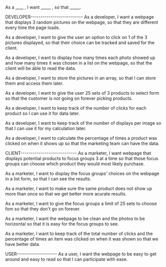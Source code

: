As a ____ , I want _____ , so that _____.

DEVELOPER--------------------------
As a developer, I want a webpage that displays 3 random pictures on the webpage, so that they are different every time the page loads.

As a developer, I want to give the user an option to click on 1 of the 3 pictures displayed, so that their choice can be tracked and saved for the client.

As a developer, I want to display how many times each photo showed up and how many times it was chosen in a list on the webpage, so that the client will be able to read the data.

As a developer, I want to store the pictures in an array, so that I can store them and access them later.

As a developer, I want to give the user 25 sets of 3 products to select form so that the customer is not going on forever picking products.

As a developer, I want to keep track of the number of clicks for each product so I can use it for data later.

As a developer, I want to keep track of the number of displays per image so that I can use it for my calculation later.

As a developer, I want to calculate the percentage of times a product was clicked on when it shows up so that the marketing team can have the data.

CLIENT----------------------------
As a marketer, I want webpage that displays potential products to focus groups 3 at a time so that those focus groups can choose which product they would most likely purchase.

As a marketer, I want to display the focus groups' choices on the webpage in a list form, so that I can see the results.

As a marketer, I want to make sure the same product does not show up more than once so that we get better more acurate results.

As a marketer, I want to give the focus groups a limit of 25 sets to choose fom so that they don't go on forever.

As a marketer, I want the webpage to be clean and the photos to be horizontal so that it is easy for the focus groups to see.

As a marketer, I want to keep track of the total number of clicks and the percentage of times an item was clicked on when it was shown so that we have better data.

USER--------------------
As a user, I want the webpage to be easy to get around and easy to read so that I can participate with ease.

